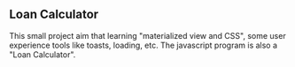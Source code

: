 ## Loan Calculator
This small project aim that learning "materialized view and CSS", some user experience tools like toasts, loading, etc. The javascript program is also a "Loan Calculator".

